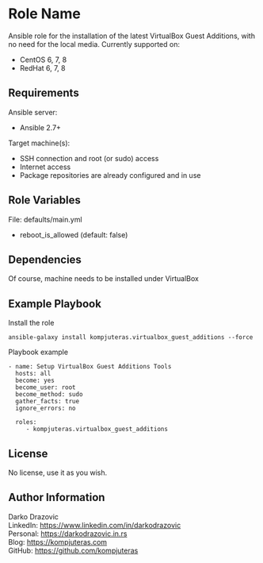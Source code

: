 Role Name
=========

Ansible role for the installation of the latest VirtualBox Guest Additions, with no need for the local media. Currently supported on:
- CentOS 6, 7, 8
- RedHat 6, 7, 8

Requirements
------------

Ansible server:
- Ansible 2.7+

Target machine(s):
- SSH connection and root (or sudo) access
- Internet access
- Package repositories are already configured and in use

Role Variables
--------------

File: defaults/main.yml
  - reboot_is_allowed (default: false)

Dependencies
------------

Of course, machine needs to be installed under VirtualBox

Example Playbook
----------------
Install the role
```
ansible-galaxy install kompjuteras.virtualbox_guest_additions --force
```

Playbook example
```
- name: Setup VirtualBox Guest Additions Tools
  hosts: all
  become: yes
  become_user: root
  become_method: sudo
  gather_facts: true
  ignore_errors: no

  roles:
     - kompjuteras.virtualbox_guest_additions
```

License
-------

No license, use it as you wish.

Author Information
------------------

Darko Drazovic \
LinkedIn: https://www.linkedin.com/in/darkodrazovic \
Personal: https://darkodrazovic.in.rs \
Blog: https://kompjuteras.com \
GitHub: https://github.com/kompjuteras
